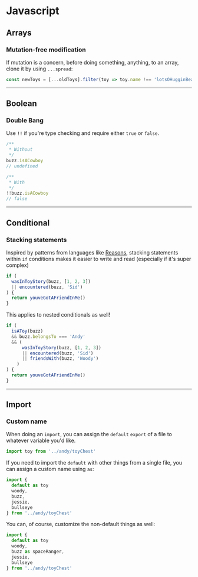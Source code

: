 # Javascript

## Arrays

### Mutation-free modification

If mutation is a concern, before doing something, anything, to an array, clone it by using `...spread`:

```js
const newToys = [...oldToys].filter(toy => toy.name !== 'lotsOHugginBear')
```


---


## Boolean

### Double Bang

Use `!!` if you're type checking and require either `true` or `false`.

```js
/**
 * Without
 */
buzz.isACowboy
// undefined

/**
 * With
 */
!!buzz.isACowboy
// false
```


---


## Conditional

### Stacking statements

Inspired by patterns from languages like [Reasons](https://reasonml.github.io/), stacking statements within `if` conditions makes it easier to write and read (especially if it's super complex)

```js
if (
  wasInToyStory(buzz, [1, 2, 3])
  || encountered(buzz, 'Sid')
) {
  return youveGotAFriendInMe()
}
```

This applies to nested conditionals as well!

```js
if (
  isAToy(buzz)
  && buzz.belongsTo === 'Andy'
  && (
      wasInToyStory(buzz, [1, 2, 3])
      || encountered(buzz, 'Sid')
      || friendsWith(buzz, 'Woody')
    )
) {
  return youveGotAFriendInMe()
}
```


---


## Import

### Custom name

When doing an `import`, you can assign the `default` `export` of a file to whatever variable you'd like.

```js
import toy from '../andy/toyChest'
```

If you need to import the `default` with other things from a single file, you can assign a custom name using `as`:

```js
import {
  default as toy
  woody,
  buzz,
  jessie,
  bullseye
} from '../andy/toyChest'
```

You can, of course, customize the non-default things as well:

```js
import {
  default as toy
  woody,
  buzz as spaceRanger,
  jessie,
  bullseye
} from '../andy/toyChest'
```
